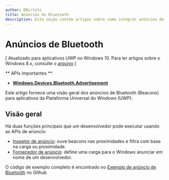 ```yaml
---
author: DBirtolo
title: Anúncios de Bluetooth
description: Esta seção contém artigos sobre como integrar anúncios de baixa energia (LE) Bluetooth em aplicativos da Plataforma Universal do Windows (UWP) por meio do usuário das APIs AdvertisementWatcher e AdvertisementPublisher.
---
```


# Anúncios de Bluetooth

\[ Atualizado para aplicativos UWP no Windows 10. Para ler artigos sobre o Windows 8.x, consulte o [arquivo](http://go.microsoft.com/fwlink/p/?linkid=619132) \]

** APIs importantes ** 

-   [**Windows.Devices.Bluetooth.Advertisement**](https://msdn.microsoft.com/library/windows/apps/windows.devices.bluetooth.advertisement.aspx)

Este artigo fornece uma visão geral dos anúncios de Bluetooth (Beacons) para aplicativos da Plataforma Universal do Windows (UWP).  

## Visão geral

Há duas funções principais que um desenvolvedor pode executar usando as APIs de anúncio:

-   [Inspetor de anúncio](https://msdn.microsoft.com/library/windows/apps/windows.devices.bluetooth.advertisement.bluetoothleadvertisementwatcher.aspx): ouve beacons nas proximidades e filtra com base na carga ou proximidade.  
-   [Fornecedor de anúncio](https://msdn.microsoft.com/library/windows/apps/windows.devices.bluetooth.advertisement.bluetoothleadvertisementpublisher.aspx): define uma carga para o Windows anunciar em nome de um desenvolvedor.  

O código de exemplo completo é encontrado no [Exemplo de anúncio de Bluetooth](http://go.microsoft.com/fwlink/p/?LinkId=619990) no Github


<!--HONumber=May16_HO2-->


